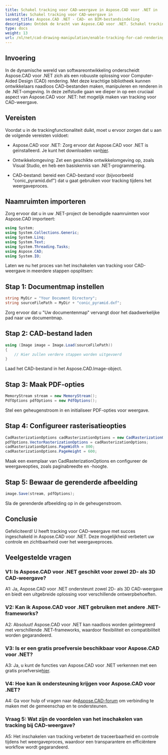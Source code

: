 ```yaml
---
title: Schakel tracking voor CAD-weergave in Aspose.CAD voor .NET in
linktitle: Schakel tracking voor CAD-weergave in
second_title: Aspose.CAD .NET - CAD- en BIM-bestandsindeling
description: Ontdek de kracht van Aspose.CAD voor .NET. Schakel tracking in voor naadloze CAD-weergave. Volg onze stapsgewijze handleiding voor verbeterde controle en efficiëntie.
type: docs
weight: 13
url: /nl/net/cad-drawing-manipulation/enable-tracking-for-cad-rendering/
---
```

## Invoering

In de dynamische wereld van softwareontwikkeling onderscheidt Aspose.CAD voor .NET zich als een robuuste oplossing voor Computer-Aided Design (CAD) rendering. Met deze krachtige bibliotheek kunnen ontwikkelaars naadloos CAD-bestanden maken, manipuleren en renderen in de .NET-omgeving. In deze zelfstudie gaan we dieper in op een cruciaal aspect van Aspose.CAD voor .NET: het mogelijk maken van tracking voor CAD-weergave.

## Vereisten

Voordat u in de trackingfunctionaliteit duikt, moet u ervoor zorgen dat u aan de volgende vereisten voldoet:

-  Aspose.CAD voor .NET: Zorg ervoor dat Aspose.CAD voor .NET is geïnstalleerd. Je kunt het downloaden van[hier](https://releases.aspose.com/cad/net/).

- Ontwikkelomgeving: Zet een geschikte ontwikkelomgeving op, zoals Visual Studio, en heb een basiskennis van .NET-programmering.

- CAD-bestand: bereid een CAD-bestand voor (bijvoorbeeld "conic_pyramid.dxf") dat u gaat gebruiken voor tracking tijdens het weergaveproces.

## Naamruimten importeren

Zorg ervoor dat u in uw .NET-project de benodigde naamruimten voor Aspose.CAD importeert:

```csharp
using System;
using System.Collections.Generic;
using System.Linq;
using System.Text;
using System.Threading.Tasks;
using Aspose.CAD;
using System.IO;
```

Laten we nu het proces van het inschakelen van tracking voor CAD-weergave in meerdere stappen opsplitsen:

## Stap 1: Documentmap instellen

```csharp
string MyDir = "Your Document Directory";
string sourceFilePath = MyDir + "conic_pyramid.dxf";
```

Zorg ervoor dat u "Uw documentenmap" vervangt door het daadwerkelijke pad naar uw documentmap.

## Stap 2: CAD-bestand laden

```csharp
using (Image image = Image.Load(sourceFilePath))
{
    // Hier zullen verdere stappen worden uitgevoerd
}
```

Laad het CAD-bestand in het Aspose.CAD.Image-object.

## Stap 3: Maak PDF-opties

```csharp
MemoryStream stream = new MemoryStream();
PdfOptions pdfOptions = new PdfOptions();
```

Stel een geheugenstroom in en initialiseer PDF-opties voor weergave.

## Stap 4: Configureer rasterisatieopties

```csharp
CadRasterizationOptions cadRasterizationOptions = new CadRasterizationOptions();
pdfOptions.VectorRasterizationOptions = cadRasterizationOptions;
cadRasterizationOptions.PageWidth = 800;
cadRasterizationOptions.PageHeight = 600;
```

Maak een exemplaar van CadRasterizationOptions en configureer de weergaveopties, zoals paginabreedte en -hoogte.

## Stap 5: Bewaar de gerenderde afbeelding

```csharp
image.Save(stream, pdfOptions);
```

Sla de gerenderde afbeelding op in de geheugenstroom.

## Conclusie

Gefeliciteerd! U heeft tracking voor CAD-weergave met succes ingeschakeld in Aspose.CAD voor .NET. Deze mogelijkheid verbetert uw controle en zichtbaarheid over het weergaveproces.

## Veelgestelde vragen

### V1: Is Aspose.CAD voor .NET geschikt voor zowel 2D- als 3D CAD-weergave?

A1: Ja, Aspose.CAD voor .NET ondersteunt zowel 2D- als 3D CAD-weergave en biedt een uitgebreide oplossing voor verschillende ontwerpbehoeften.

### V2: Kan ik Aspose.CAD voor .NET gebruiken met andere .NET-frameworks?

A2: Absoluut! Aspose.CAD voor .NET kan naadloos worden geïntegreerd met verschillende .NET-frameworks, waardoor flexibiliteit en compatibiliteit worden gegarandeerd.

### V3: Is er een gratis proefversie beschikbaar voor Aspose.CAD voor .NET?

 A3: Ja, u kunt de functies van Aspose.CAD voor .NET verkennen met een gratis proefversie[hier](https://releases.aspose.com/).

### V4: Hoe kan ik ondersteuning krijgen voor Aspose.CAD voor .NET?

 A4: Ga voor hulp of vragen naar de[Aspose.CAD-forum](https://forum.aspose.com/c/cad/19) om verbinding te maken met de gemeenschap en te ondersteunen.

### Vraag 5: Wat zijn de voordelen van het inschakelen van tracking bij CAD-weergave?

A5: Het inschakelen van tracking verbetert de traceerbaarheid en controle tijdens het weergaveproces, waardoor een transparantere en efficiëntere workflow wordt gegarandeerd.
